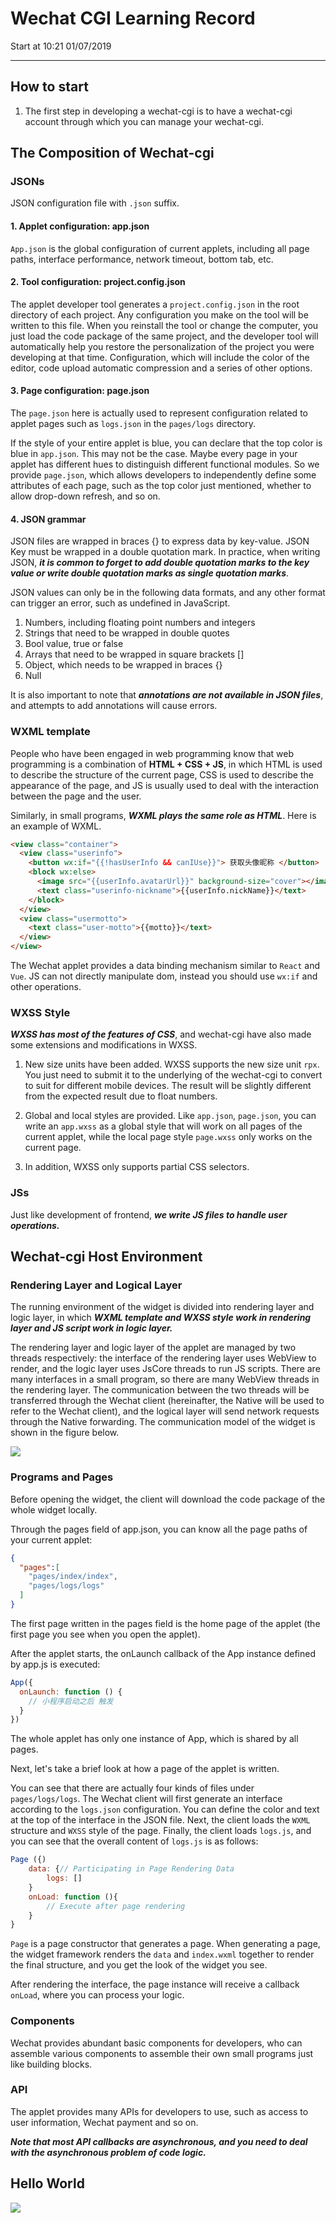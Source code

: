 # Wechat CGI Learning Record

<span color="gray" align="right">Start at 10:21 01/07/2019</span>

----------------------------------

## How to start

1. The first step in developing a wechat-cgi is to have a wechat-cgi account through which you can manage your wechat-cgi.

## The Composition of Wechat-cgi

### JSONs

JSON configuration file with `.json` suffix.

#### 1. Applet configuration: app.json

`App.json` is the global configuration of current applets, including all page paths, interface performance, network timeout, bottom tab, etc.

#### 2. Tool configuration: project.config.json

The applet developer tool generates a `project.config.json` in the root directory of each project. Any configuration you make on the tool will be written to this file. When you reinstall the tool or change the computer, you just load the code package of the same project, and the developer tool will automatically help you restore the personalization of the project you were developing at that time. Configuration, which will include the color of the editor, code upload automatic compression and a series of other options.

#### 3. Page configuration: page.json

The `page.json` here is actually used to represent configuration related to applet pages such as `logs.json` in the `pages/logs` directory.

If the style of your entire applet is blue, you can declare that the top color is blue in `app.json`. This may not be the case. Maybe every page in your applet has different hues to distinguish different functional modules. So we provide `page.json`, which allows developers to independently define some attributes of each page, such as the top color just mentioned, whether to allow drop-down refresh, and so on.

#### 4. JSON grammar

JSON files are wrapped in braces {} to express data by key-value. JSON Key must be wrapped in a double quotation mark. In practice, when writing JSON, ***it is common to forget to add double quotation marks to the key value or write double quotation marks as single quotation marks***.

JSON values can only be in the following data formats, and any other format can trigger an error, such as undefined in JavaScript.

1. Numbers, including floating point numbers and integers
2. Strings that need to be wrapped in double quotes
3. Bool value, true or false
4. Arrays that need to be wrapped in square brackets []
5. Object, which needs to be wrapped in braces {}
6. Null

It is also important to note that ***annotations are not available in JSON files***, and attempts to add annotations will cause errors.

### WXML template

People who have been engaged in web programming know that web programming is a combination of **HTML + CSS + JS**, in which HTML is used to describe the structure of the current page, CSS is used to describe the appearance of the page, and JS is usually used to deal with the interaction between the page and the user.

Similarly, in small programs, ***WXML plays the same role as HTML***. Here is an example of WXML.

```html
<view class="container">
  <view class="userinfo">
    <button wx:if="{{!hasUserInfo && canIUse}}"> 获取头像昵称 </button>
    <block wx:else>
      <image src="{{userInfo.avatarUrl}}" background-size="cover"></image>
      <text class="userinfo-nickname">{{userInfo.nickName}}</text>
    </block>
  </view>
  <view class="usermotto">
    <text class="user-motto">{{motto}}</text>
  </view>
</view>
```

The Wechat applet provides a data binding mechanism similar to `React` and `Vue`. JS can not directly manipulate dom, instead you should use `wx:if` and other operations.

### WXSS Style

***WXSS has most of the features of CSS***, and wechat-cgi have also made some extensions and modifications in WXSS.

1. New size units have been added. WXSS supports the new size unit `rpx`. You just need to submit it to the underlying of the wechat-cgi to convert to suit for different mobile devices. The result will be slightly different from the expected result due to float numbers.

2. Global and local styles are provided. Like `app.json`, `page.json`, you can write an `app.wxss` as a global style that will work on all pages of the current applet, while the local page style `page.wxss` only works on the current page.

3. In addition, WXSS only supports partial CSS selectors.

### JSs

Just like development of frontend, ***we write JS files to handle user operations.***

## Wechat-cgi Host Environment

### Rendering Layer and Logical Layer

The running environment of the widget is divided into rendering layer and logic layer, in which ***WXML template and WXSS style work in rendering layer and JS script work in logic layer.***

The rendering layer and logic layer of the applet are managed by two threads respectively: the interface of the rendering layer uses WebView to render, and the logic layer uses JsCore threads to run JS scripts. There are many interfaces in a small program, so there are many WebView threads in the rendering layer. The communication between the two threads will be transferred through the Wechat client (hereinafter, the Native will be used to refer to the Wechat client), and the logical layer will send network requests through the Native forwarding. The communication model of the widget is shown in the figure below.

<img src="./wechat-cgi-0.png">

### Programs and Pages

Before opening the widget, the client will download the code package of the whole widget locally.

Through the pages field of app.json, you can know all the page paths of your current applet:

```json
{
  "pages":[
    "pages/index/index",
    "pages/logs/logs"
  ]
}
```

The first page written in the pages field is the home page of the applet (the first page you see when you open the applet).

After the applet starts, the onLaunch callback of the App instance defined by app.js is executed:

```js
App({
  onLaunch: function () {
    // 小程序启动之后 触发
  }
})
```

The whole applet has only one instance of App, which is shared by all pages.

Next, let's take a brief look at how a page of the applet is written.

You can see that there are actually four kinds of files under `pages/logs/logs`. The Wechat client will first generate an interface according to the `logs.json` configuration. You can define the color and text at the top of the interface in the JSON file. Next, the client loads the `WXML` structure and `WXSS` style of the page. Finally, the client loads `logs.js`, and you can see that the overall content of `logs.js` is as follows:

```js
Page ({)
    data: {// Participating in Page Rendering Data
        logs: []
    }
    onLoad: function (){
        // Execute after page rendering
    }
}
```

`Page` is a page constructor that generates a page. When generating a page, the widget framework renders the `data` and `index.wxml` together to render the final structure, and you get the look of the widget you see.

After rendering the interface, the page instance will receive a callback `onLoad`, where you can process your logic.

### Components

Wechat provides abundant basic components for developers, who can assemble various components to assemble their own small programs just like building blocks.

### API

The applet provides many APIs for developers to use, such as access to user information, Wechat payment and so on.

***Note that most API callbacks are asynchronous, and you need to deal with the asynchronous problem of code logic.***

## Hello World

<img src="./wechat-cgi-1.png">